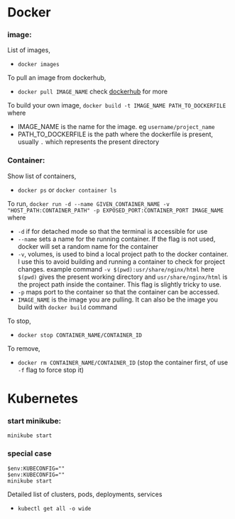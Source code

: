 # Docker
### image:
List of images,
- ``` docker images ```

To pull an image from dockerhub,
- ``` docker pull IMAGE_NAME ``` check [dockerhub](https://hub.docker.com/) for more

To build your own image,
``` docker build -t IMAGE_NAME PATH_TO_DOCKERFILE ``` where
- IMAGE_NAME is the name for the image. eg ``` username/project_name ```
- PATH_TO_DOCKERFILE is the path where the dockerfile is present, usually ``` . ``` which represents the present directory

### Container:
Show list of containers,
- ``` docker ps ``` or ``` docker container ls ```

To run, 
``` docker run -d --name GIVEN_CONTAINER_NAME -v "HOST_PATH:CONTAINER_PATH" -p EXPOSED_PORT:CONTAINER_PORT IMAGE_NAME ``` where
- ``` -d ``` if for detached mode so that the terminal is accessible for use
- ``` --name ``` sets a name for the running container. If the flag is not used, docker will set a random name for the container
- ``` -v ```, volumes, is used to bind a local project path to the docker container. I use this to avoid building and running a container to check for project changes. example command ``` -v $(pwd):usr/share/nginx/html ``` here ```$(pwd)``` gives the present working directory and ```usr/share/nginx/html``` is the project path inside the container. This flag is slightly tricky to use.
- ``` -p ``` maps port to the container so that the container can be accessed.
- ``` IMAGE_NAME ``` is the image you are pulling. It can also be the image you build with ``` docker build ``` command

To stop,
- ``` docker stop CONTAINER_NAME/CONTAINER_ID ```

To remove,
- ``` docker rm CONTAINER_NAME/CONTAINER_ID ``` (stop the container first, of use ``` -f ``` flag to force stop it)

# Kubernetes
### start minikube:
``` minikube start ```

### special case
```
$env:KUBECONFIG="" 
$env:KUBECONFIG=""
minikube start
```
Detailed list of clusters, pods, deployments, services
- ``` kubectl get all -o wide ```